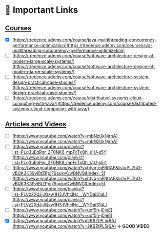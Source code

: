 # 🚀 Important Links


## <u>Courses</u>

- [x] [https://tredence.udemy.com/course/java-multithreading-concurrency-performance-optimization](https://tredence.udemy.com/course/java-multithreading-concurrency-performance-optimization)
- [ ]  [https://tredence.udemy.com/course/software-architecture-design-of-modern-large-scale-systems/](https://tredence.udemy.com/course/software-architecture-design-of-modern-large-scale-systems/)
- [ ] [https://tredence.udemy.com/course/software-architecture-system-design-practical-case-studies/](https://tredence.udemy.com/course/software-architecture-system-design-practical-case-studies/)
- [ ] [https://tredence.udemy.com/course/distributed-systems-cloud-computing-with-java/](https://tredence.udemy.com/course/distributed-systems-cloud-computing-with-java/)

## <u>Articles and Videos</u>

- [ ] [https://www.youtube.com/watch?v=mbNzUkNjrnA](https://www.youtube.com/watch?v=mbNzUkNjrnA)
- [ ] [https://www.youtube.com/playlist?list=PLq3uEqRnr_2F0NK6_mpFcTxQh_s1U-s5r](https://www.youtube.com/playlist?list=PLq3uEqRnr_2F0NK6_mpFcTxQh_s1U-s5r)
- [ ] [https://www.youtube.com/watch?v=htyq-mER0AE&list=PL7hO-vBQK3K39vIBtZPpj79oukvOwBNVG&index=5](https://www.youtube.com/watch?v=htyq-mER0AE&list=PL7hO-vBQK3K39vIBtZPpj79oukvOwBNVG&index=5)
- [ ] [https://www.youtube.com/playlist?list=PLVz2XdJiJQxw1H3JVhclHc__WYDaiS1uL](https://www.youtube.com/playlist?list=PLVz2XdJiJQxw1H3JVhclHc__WYDaiS1uL)
- [ ] [https://www.youtube.com/watch?v=uof5h-j0IeE](https://www.youtube.com/watch?v=uof5h-j0IeE)
- [x] [https://www.youtube.com/watch?v=2K9ZtPL5r6A](https://www.youtube.com/watch?v=2K9ZtPL5r6A) → **GOOD VIDEO**
